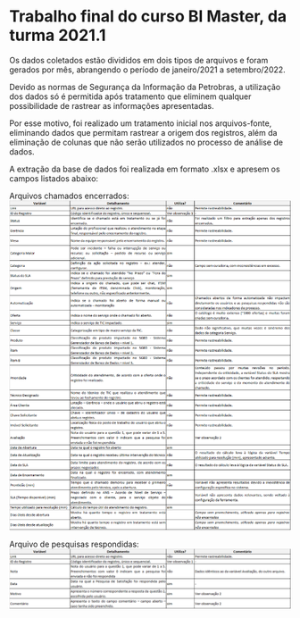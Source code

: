 # Trabalho final do curso BI Master, da turma 2021.1

Os dados coletados estão divididos em dois tipos de arquivos e foram gerados por mês, abrangendo o período de janeiro/2021 a setembro/2022.

Devido as normas de Segurança da Informação da Petrobras, a utilização dos dados só é permitida após tratamento que eliminem qualquer possibilidade de rastrear as informações apresentadas.

Por esse motivo, foi realizado um tratamento inicial nos arquivos-fonte, eliminando dados que permitam rastrear a origem dos registros, além da eliminação de colunas que não serão utilizados no processo de análise de dados.

A extração da base de dados foi realizada em formato .xlsx e apresem os campos listados abaixo:

Arquivos chamados encerrados:
![Arquivos de chamados encerrados](https://github.com/leonelmajewski/BIMaster_Trabalho_Final/blob/main/Tabela_1.png)

Arquivo de pesquisas respondidas:
![Arquivo de pesquisas respondidas](https://github.com/leonelmajewski/BIMaster_Trabalho_Final/blob/main/Tabela_2.png)
